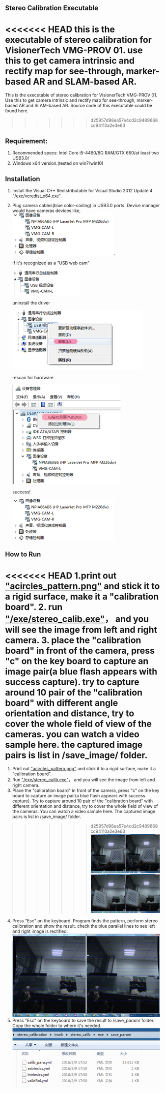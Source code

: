 
## Stereo Calibration Executable

<<<<<<< HEAD
this is the executable of stereo calibration for VisionerTech VMG-PROV 01. use this to get camera intrinsic and rectify map for see-through, marker-based AR and SLAM-based AR.
=======
This is the executable of stereo calibration for VisionerTech VMG-PROV 01. Use this to get camera intrinsic and rectify map for see-through, marker-based AR and SLAM-based AR. Source code of this executable could be found here.
>>>>>>> d25957d98ea57e4cd2c9489668cc94110a2e3e63

## Requirement:

1.  Recommended specs: Intel Core i5-4460/8G RAM/GTX 660/at least two USB3.0/
2.  Windows x64 version.(tested on win7/win10)

## Installation

1.  Install the Visual C++ Redistributable for Visual Studio 2012 Update 4  ["/exe/vcredist_x64.exe"](https://github.com/VisionerTech/stereo_calib_executable/blob/master/exe/vcredist_x64.exe).

2.  Plug camera cables(blue color-coding) in USB3.0 ports. Device manager would have cameras devices like,     ![alt text](https://github.com/VisionerTech/stereo_calib_executable/blob/master/readme_image/usbwebview4.png "usbwebview4").

    If it's recognized as a "USB web cam"

    ![alt text](https://github.com/VisionerTech/stereo_calib_executable/blob/master/readme_image/usbwebcam.png "usbwebcam")

    uninstall the driver

    ![alt text](https://github.com/VisionerTech/stereo_calib_executable/blob/master/readme_image/usbwebview2.png "usbwebview2")

    rescan for hardware

    ![alt text](https://github.com/VisionerTech/stereo_calib_executable/blob/master/readme_image/usbwebview3.png "usbwebview3")

    success!

    ![alt text](https://github.com/VisionerTech/stereo_calib_executable/blob/master/readme_image/usbwebview4.png "usbwebview4")

## How to Run
<<<<<<< HEAD
1.print out ["acircles_pattern.png"](https://github.com/VisionerTech/stereo_calib_executable/blob/master/acircles_pattern.png) and stick it to a rigid surface, make it a "calibration board".
2.  run ["/exe/stereo_calib.exe"](https://github.com/VisionerTech/stereo_calib_executable/blob/master/exe/stereo_calib.exe)， and you will see the image from left and right camera.
3.  place the "calibration board" in front of the camera, press "c" on the key board to capture an image pair(a blue flash appears with success capture). try to capture around 10 pair of the "calibration board" with different angle orientation and distance, try to cover the whole field of view of the cameras.  you can watch a video sample here. the captured image pairs is list in /save_image/ folder.
=======
1.  Print out ["acircles_pattern.png"](https://github.com/flankechen/stereo_calib_executable/blob/master/acircles_pattern.png) and stick it to a rigid surface, make it a "calibration board".
2.  Run ["/exe/stereo_calib.exe"](https://github.com/flankechen/stereo_calib_executable/blob/master/exe/stereo_calib.exe)， and you will see the image from left and right camera.
3.  Place the "calibration board" in front of the camera, press "c" on the key board to capture an image pair(a blue flash appears with success capture). Try to capture around 10 pair of the "calibration board" with different orientation and distance, try to cover the whole field of view of the cameras.  You can watch a video sample here. The captured image pairs is list in /save_image/ folder.
>>>>>>> d25957d98ea57e4cd2c9489668cc94110a2e3e63
![alt text](https://github.com/VisionerTech/stereo_calib_executable/blob/master/readme_image/calib_snap1.png "snap1")
![alt text](https://github.com/VisionerTech/stereo_calib_executable/blob/master/readme_image/calib_snap2.png "snap2")
4.  Press "Esc" on the keyboard. Program finds the pattern, perform stereo calibration and show the result. check the blue parallel lines to see left and right image is rectified.
![alt text](https://github.com/VisionerTech/stereo_calib_executable/blob/master/readme_image/rectified.png "rectified")
5.  Press "Esc" on the keyboard to save the result to /save_param/ folder. Copy the whole folder to where it's needed.
![alt text](https://github.com/VisionerTech/stereo_calib_executable/blob/master/readme_image/saved_files.png "saved_files")

